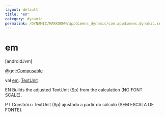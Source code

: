 ```yaml
---
layout: default
title: "em"
category: dynamic
permalink: /DYNAMIC/MARKDOWN/appdimens_dynamic/com.appdimens.dynamic.compose/-app-dimens-dynamic/em.html
---
```


# em

[androidJvm]

@get:[Composable](https://developer.android.com/reference/kotlin/androidx/compose/runtime/Composable.html)

val [em](em.md): [TextUnit](https://developer.android.com/reference/kotlin/androidx/compose/ui/unit/TextUnit.html)

EN Builds the adjusted TextUnit (Sp) from the calculation (NO FONT SCALE).

PT Constrói o TextUnit (Sp) ajustado a partir do cálculo (SEM ESCALA DE FONTE).